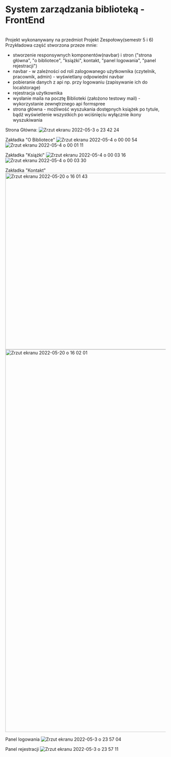 <h1>System zarządzania biblioteką - FrontEnd</h1>
<br>
Projekt wykonanywany na przedmiot Projekt Zespołowy(semestr 5 i 6)
<br>
Przykładowa część stworzona przeze mnie:

- stworzenie responsywnych komponentów(navbar) i stron ("strona główna", "o bibliotece", "książki", kontakt, "panel logowania", "panel rejestracji")
- navbar - w zależności od roli zalogowanego użytkownika (czytelnik, pracownik, admin) - wyświetlany odpowiedni navbar 
- pobieranie danych z api np. przy logowaniu (zapisywanie ich do localstorage)
- rejestracja użytkownika 
- wysłanie maila na pocztę Biblioteki (założono testowy mail) - wykorzystanie zewnętrznego api formspree
- strona główna - możliwość wyszukania dostępnych książek po tytule, bądź wyświetlenie wszystkich po wciśnięciu wyłącznie ikony wyszukiwania


Strona Główna:
![Zrzut ekranu 2022-05-3 o 23 42 24](https://user-images.githubusercontent.com/64898781/166571289-9e783672-41d1-4a52-bc84-94eb0c69d6bb.png)


Zakładka "O Bibliotece"
![Zrzut ekranu 2022-05-4 o 00 00 54](https://user-images.githubusercontent.com/64898781/166573604-dc4dca17-8d25-4b10-a266-2a3fa357a997.png)
![Zrzut ekranu 2022-05-4 o 00 01 11](https://user-images.githubusercontent.com/64898781/166573609-90f8fe2d-dbaa-4dcb-b6d1-56b9f230bc09.png)


Zakładka "Książki" 
![Zrzut ekranu 2022-05-4 o 00 03 16](https://user-images.githubusercontent.com/64898781/166573816-908b30ac-9680-44d1-9b2a-9fd934248049.png)
![Zrzut ekranu 2022-05-4 o 00 03 30](https://user-images.githubusercontent.com/64898781/166573907-8ec56e47-4fb0-405d-9432-70654666af4f.png)

Zakładka "Kontakt"
<br>
<img width="554" alt="Zrzut ekranu 2022-05-20 o 16 01 43" src="https://user-images.githubusercontent.com/64898781/169544418-c4b8bc53-68b0-4ffd-a981-4aca1b4cd5de.png">
<br>
<img width="1202" alt="Zrzut ekranu 2022-05-20 o 16 02 01" src="https://user-images.githubusercontent.com/64898781/169544467-66de5ee9-0b9b-4b54-9a3c-96b640bb0864.png">


Panel logowania
![Zrzut ekranu 2022-05-3 o 23 57 04](https://user-images.githubusercontent.com/64898781/166573143-0ac29b2d-05ae-4244-a926-74b46bcdf169.png)

Panel rejestracji
![Zrzut ekranu 2022-05-3 o 23 57 11](https://user-images.githubusercontent.com/64898781/166573176-be5e8ddb-c52c-4bfd-a21e-396770530e98.png)
